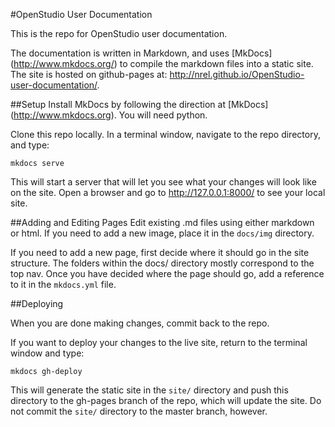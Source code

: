 #OpenStudio User Documentation


This is the repo for OpenStudio user documentation.  

The documentation is written in Markdown, and uses [MkDocs] (http://www.mkdocs.org/) to compile the markdown files into a static site.  The site is hosted on github-pages at: http://nrel.github.io/OpenStudio-user-documentation/.

##Setup
Install MkDocs by following the direction at [MkDocs] (http://www.mkdocs.org).  You will need python.

Clone this repo locally.  In a terminal window, navigate to the repo directory, and type: 
````
mkdocs serve
````

This will start a server that will let you see what your changes will look like on the site.  Open a browser and go to http://127.0.0.1:8000/ to see your local site.


##Adding and Editing Pages
Edit existing .md files using either markdown or html.  If you need to add a new image, place it in the ````docs/img```` directory.

If you need to add a new page, first decide where it should go in the site structure.  The folders within the docs/ directory mostly correspond to the top nav.  Once you have decided where the page should go, add a reference to it in the  ````mkdocs.yml````  file.

##Deploying

When you are done making changes, commit back to the repo.  

If you want to deploy your changes to the live site, return to the terminal window and type:

````
mkdocs gh-deploy
````
This will generate the static site in the ````site/```` directory and push this directory to the gh-pages branch of the repo, which will update the site.  Do not commit the ````site/```` directory to the master branch, however.

